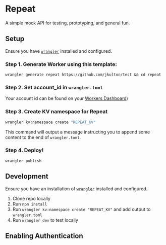 # Repeat

A simple mock API for testing, prototyping, and general fun.

## Setup

Ensure you have [`wrangler`](https://github.com/cloudflare/wrangler) installed and configured.

### Step 1. Generate Worker using this template: 

```
wrangler generate repeat https://github.com/jkulton/test && cd repeat
```
  
### Step 2. Set account_id in `wrangler.toml`

Your account id can be found on your [Workers Dashboard](https://dash.cloudflare.com/?to=/:account/workers))

### Step 3. Create KV namespace for Repeat

```sh
wrangler kv:namespace create "REPEAT_KV"
```

This command will output a message instructing you to append some content to the end of `wrangler.toml`.

### Step 4. Deploy!

```
wrangler publish
```

## Development

Ensure you have an installation of [`wrangler`](https://github.com/cloudflare/wrangler) installed and configured.

1. Clone repo locally
2. Run `npm install`
3. Run `wrangler kv:namespace create "REPEAT_KV"` and add output to `wrangler.toml`
4. Run `wrangler dev` to test locally

## Enabling Authentication




